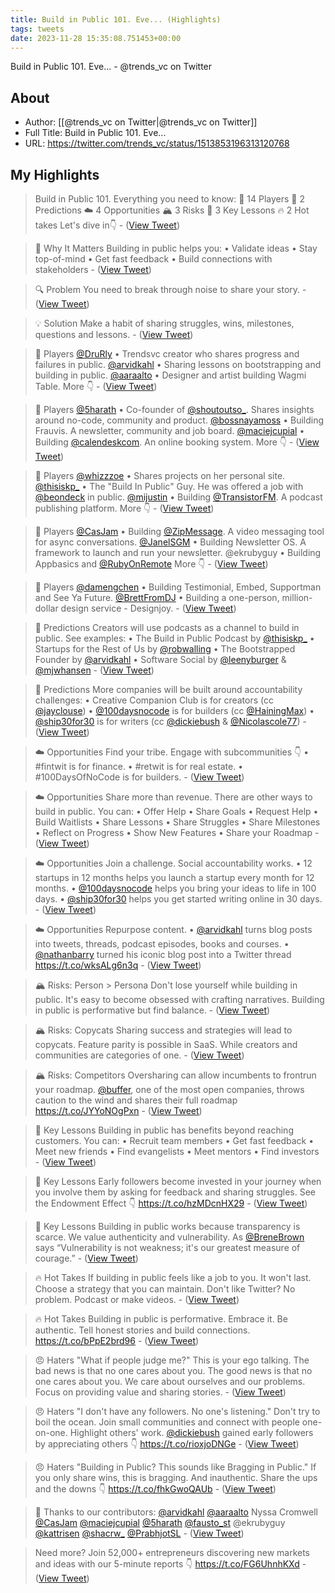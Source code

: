 ```yaml
---
title: Build in Public 101. Eve... (Highlights)
tags: tweets
date: 2023-11-28 15:35:08.751453+00:00
---
```

Build in Public 101. Eve... - @trends_vc on Twitter

## About
- Author: [[@trends_vc on Twitter|@trends_vc on Twitter]]
- Full Title: Build in Public 101. Eve...
- URL: https://twitter.com/trends_vc/status/1513853196313120768

## My Highlights
> Build in Public 101. Everything you need to know:
> 🏁 14 Players
> 🔮 2 Predictions
> ☁️ 4 Opportunities
> 🏔️ 3 Risks
> 🔑 3 Key Lessons
> 🔥 2 Hot takes
> Let's dive in👇
\-  ([View Tweet](https://twitter.com/trends_vc/status/1513853196313120768))

> 💎 Why It Matters
> Building in public helps you:
> • Validate ideas
> • Stay top-of-mind
> • Get fast feedback
> • Build connections with stakeholders
\-  ([View Tweet](https://twitter.com/trends_vc/status/1513853199119093771))

> 🔍 Problem
> You need to break through noise to share your story.
\-  ([View Tweet](https://twitter.com/trends_vc/status/1513853201866403846))

> 💡 Solution
> Make a habit of sharing struggles, wins, milestones, questions and lessons.
\-  ([View Tweet](https://twitter.com/trends_vc/status/1513853204689088512))

> 🏁 Players
> <a href="https://twitter.com/DruRly">@DruRly</a> • Trendsvc creator who shares progress and failures in public.
> <a href="https://twitter.com/arvidkahl">@arvidkahl</a> • Sharing lessons on bootstrapping and building in public.
> <a href="https://twitter.com/aaraalto">@aaraalto</a> • Designer and artist building Wagmi Table.
> More 👇
\-  ([View Tweet](https://twitter.com/trends_vc/status/1513853207381827584))

> 🏁 Players
> <a href="https://twitter.com/5harath">@5harath</a> • Co-founder of <a href="https://twitter.com/shoutoutso_">@shoutoutso_</a>. Shares insights around no-code, community and product.
> <a href="https://twitter.com/bossnayamoss">@bossnayamoss</a> • Building Frauvis. A newsletter, community and job board.
> <a href="https://twitter.com/maciejcupial">@maciejcupial</a> • Building <a href="https://twitter.com/calendeskcom">@calendeskcom</a>. An online booking system.
> More 👇
\-  ([View Tweet](https://twitter.com/trends_vc/status/1513853210221371395))

> 🏁 Players
> <a href="https://twitter.com/whizzzoe">@whizzzoe</a> • Shares projects on her personal site.
> <a href="https://twitter.com/thisiskp_">@thisiskp_</a> • The "Build In Public" Guy. He was offered a job with 
> <a href="https://twitter.com/beondeck">@beondeck</a> in public.
> <a href="https://twitter.com/mijustin">@mijustin</a> • Building <a href="https://twitter.com/TransistorFM">@TransistorFM</a>. A podcast publishing platform.
> More 👇
\-  ([View Tweet](https://twitter.com/trends_vc/status/1513853213044224004))

> 🏁 Players
> <a href="https://twitter.com/CasJam">@CasJam</a> • Building <a href="https://twitter.com/ZipMessage">@ZipMessage</a>. A video messaging tool for async conversations.
> <a href="https://twitter.com/JanelSGM">@JanelSGM</a> • Building Newsletter OS. A framework to launch and run your newsletter.
> @ekrubyguy • Building Appbasics and <a href="https://twitter.com/RubyOnRemote">@RubyOnRemote</a>
> More 👇
\-  ([View Tweet](https://twitter.com/trends_vc/status/1513853215858565123))

> 🏁 Players
> <a href="https://twitter.com/damengchen">@damengchen</a> • Building Testimonial, Embed, Supportman and See Ya Future.
> <a href="https://twitter.com/BrettFromDJ">@BrettFromDJ</a> • Building a one-person, million-dollar design service - Designjoy.
\-  ([View Tweet](https://twitter.com/trends_vc/status/1513853218626813955))

> 🔮 Predictions
> Creators will use podcasts as a channel to build in public. See examples:
> • The Build in Public Podcast by <a href="https://twitter.com/thisiskp_">@thisiskp_</a>
> • Startups for the Rest of Us by <a href="https://twitter.com/robwalling">@robwalling</a>
> • The Bootstrapped Founder by <a href="https://twitter.com/arvidkahl">@arvidkahl</a>
> • Software Social by <a href="https://twitter.com/leenyburger">@leenyburger</a> & <a href="https://twitter.com/mjwhansen">@mjwhansen</a>
\-  ([View Tweet](https://twitter.com/trends_vc/status/1513853221344751619))

> 🔮 Predictions
> More companies will be built around accountability challenges:
> • Creative Companion Club is for creators (cc <a href="https://twitter.com/jayclouse">@jayclouse</a>)
> • <a href="https://twitter.com/100daysnocode">@100daysnocode</a> is for builders (cc <a href="https://twitter.com/HainingMax">@HainingMax</a>)
> • <a href="https://twitter.com/ship30for30">@ship30for30</a> is for writers (cc <a href="https://twitter.com/dickiebush">@dickiebush</a> & <a href="https://twitter.com/Nicolascole77">@Nicolascole77</a>)
\-  ([View Tweet](https://twitter.com/trends_vc/status/1513853224108797954))

> ☁️ Opportunities
> Find your tribe. Engage with subcommunities 👇
> • #fintwit is for finance.
> • #retwit is for real estate.
> • #100DaysOfNoCode is for builders.
\-  ([View Tweet](https://twitter.com/trends_vc/status/1513853226944106497))

> ☁️ Opportunities
> Share more than revenue. There are other ways to build in public. You can:
> • Offer Help
> • Share Goals
> • Request Help
> • Build Waitlists
> • Share Lessons
> • Share Struggles
> • Share Milestones
> • Reflect on Progress
> • Show New Features
> • Share your Roadmap
\-  ([View Tweet](https://twitter.com/trends_vc/status/1513853229737467904))

> ☁️ Opportunities
> Join a challenge. Social accountability works.
> • 12 startups in 12 months helps you launch a startup every month for 12 months.
> • <a href="https://twitter.com/100daysnocode">@100daysnocode</a> helps you bring your ideas to life in 100 days.
> • <a href="https://twitter.com/ship30for30">@ship30for30</a> helps you get started writing online in 30 days.
\-  ([View Tweet](https://twitter.com/trends_vc/status/1513853232476393472))

> ☁️ Opportunities
> Repurpose content.
> • <a href="https://twitter.com/arvidkahl">@arvidkahl</a> turns blog posts into tweets, threads, podcast episodes, books and courses.
> • <a href="https://twitter.com/nathanbarry">@nathanbarry</a> turned his iconic blog post into a Twitter thread 
> https://t.co/wksALg6n3q
\-  ([View Tweet](https://twitter.com/trends_vc/status/1513853235185942533))

> 🏔️ Risks: Person > Persona
> Don't lose yourself while building in public. It's easy to become obsessed with crafting narratives. 
> Building in public is performative but find balance.
\-  ([View Tweet](https://twitter.com/trends_vc/status/1513853238189076486))

> 🏔️ Risks: Copycats
> Sharing success and strategies will lead to copycats. 
> Feature parity is possible in SaaS. While creators and communities are categories of one.
\-  ([View Tweet](https://twitter.com/trends_vc/status/1513853240957288452))

> 🏔️ Risks: Competitors
> Oversharing can allow incumbents to frontrun your roadmap. 
> <a href="https://twitter.com/buffer">@buffer</a>, one of the most open companies, throws caution to the wind and shares their full roadmap https://t.co/JYYoNOgPxn
\-  ([View Tweet](https://twitter.com/trends_vc/status/1513853243658448903))

> 🔑 Key Lessons
> Building in public has benefits beyond reaching customers. You can:
> • Recruit team members
> • Get fast feedback
> • Meet new friends
> • Find evangelists
> • Meet mentors
> • Find investors
\-  ([View Tweet](https://twitter.com/trends_vc/status/1513853246527315968))

> 🔑 Key Lessons
> Early followers become invested in your journey when you involve them by asking for feedback and sharing struggles. 
> See the Endowment Effect 👇
> https://t.co/hzMDcnHX29
\-  ([View Tweet](https://twitter.com/trends_vc/status/1513853249316483073))

> 🔑 Key Lessons
> Building in public works because transparency is scarce. We value authenticity and vulnerability. 
> As <a href="https://twitter.com/BreneBrown">@BreneBrown</a> says “Vulnerability is not weakness; it's our greatest measure of courage.”
\-  ([View Tweet](https://twitter.com/trends_vc/status/1513853252281901062))

> 🔥 Hot Takes
> If building in public feels like a job to you. It won't last. 
> Choose a strategy that you can maintain. 
> Don't like Twitter? No problem. Podcast or make videos.
\-  ([View Tweet](https://twitter.com/trends_vc/status/1513853255087845381))

> 🔥 Hot Takes
> Building in public is performative. 
> Embrace it. Be authentic. Tell honest stories and build connections.
> https://t.co/bPpE2brd96
\-  ([View Tweet](https://twitter.com/trends_vc/status/1513853257868742656))

> 😠 Haters
> "What if people judge me?"
> This is your ego talking. 
> The bad news is that no one cares about you. 
> The good news is that no one cares about you. 
> We care about ourselves and our problems.
> Focus on providing value and sharing stories.
\-  ([View Tweet](https://twitter.com/trends_vc/status/1513853260808929284))

> 😠 Haters
> "I don't have any followers. No one's listening."
> Don't try to boil the ocean. Join small communities and connect with people one-on-one. 
> Highlight others' work. <a href="https://twitter.com/dickiebush">@dickiebush</a> gained early followers by appreciating others 👇
> https://t.co/rioxjoDNGe
\-  ([View Tweet](https://twitter.com/trends_vc/status/1513853263732359172))

> 😠 Haters
> "Building in Public? This sounds like Bragging in Public."
> If you only share wins, this is bragging. And inauthentic. 
> Share the ups and the downs 👇
> https://t.co/fhkGwoQAUb
\-  ([View Tweet](https://twitter.com/trends_vc/status/1513853266894938113))

> 🙏 Thanks to our contributors:
> <a href="https://twitter.com/arvidkahl">@arvidkahl</a>
> <a href="https://twitter.com/aaraalto">@aaraalto</a>
> Nyssa Cromwell
> <a href="https://twitter.com/CasJam">@CasJam</a>
> <a href="https://twitter.com/maciejcupial">@maciejcupial</a>
> <a href="https://twitter.com/5harath">@5harath</a>
> <a href="https://twitter.com/fausto_st">@fausto_st</a>
> @ekrubyguy
> <a href="https://twitter.com/kattrisen">@kattrisen</a>
> <a href="https://twitter.com/shacrw_">@shacrw_</a> 
> <a href="https://twitter.com/PrabhjotSL">@PrabhjotSL</a>
\-  ([View Tweet](https://twitter.com/trends_vc/status/1513853270078332938))

> Need more?
> Join 52,000+ entrepreneurs discovering new markets and ideas with our 5-minute reports 👇
> https://t.co/FG6UhnhKXd
\-  ([View Tweet](https://twitter.com/trends_vc/status/1513853272917876739))

